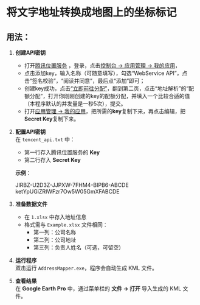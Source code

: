 
# 将文字地址转换成地图上的坐标标记

## 用法：

1. **创建API密钥**  
   - 打开[腾讯位置服务](https://lbs.qq.com/) ，登录，点击[控制台 → 应用管理 → 我的应用](https://lbs.qq.com/dev/console/application/mine)，  
   - 点击添加key，输入名称（可随意填写），勾选“WebService API”，点击“签名校验”，“阅读并同意”，最后点“添加”即可；   
   - 创建key成功，点击[“立即前往分配”](https://lbs.qq.com/dev/console/quota/account)，翻到第二页，点击“地址解析”的“配额分配”，打开你刚刚创建的key的配额分配，并填入一个比较合适的值（本程序默认的并发量是一秒5次），提交。
   - 打开[应用管理 → 我的应用](https://lbs.qq.com/dev/console/application/mine)，把所需的**key**复制下来，再点击编辑，把**Secret Key**复制下来。
   

2. **配置API密钥**  
   在 `tencent_api.txt` 中：
   - 第一行存入腾讯位置服务的 **Key**  
   - 第二行存入 **Secret Key**  

   **示例**：

   JIRBZ-U2D3Z-JJPXW-7FHM4-BIPB6-ABCDE   
   ketYpUGiZRIWFzr7Ow5W05GmXFABCDE

3. **准备数据文件**  
   - 在 `1.xlsx` 中存入地址信息  
   - 格式需与 `Example.xlsx` 文件相同：  
     - 第一列：公司名称  
     - 第二列：公司地址  
     - 第三列：负责人姓名（可选，可留空）  

4. **运行程序**  
   双击运行 `AddressMapper.exe`，程序会自动生成 KML 文件。

5. **查看结果**  
   在 **Google Earth Pro** 中，通过菜单栏的 **文件 → 打开** 导入生成的 KML 文件。

